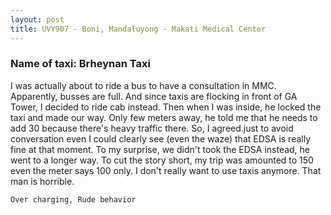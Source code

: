 ```yaml
---
layout: post
title: UVY907 - Boni, Mandaluyong - Makati Medical Center
---
```


### Name of taxi: Brheynan Taxi

I was actually about to ride a bus to have a consultation in MMC. Apparently, busses are full. And since taxis are flocking in front of  GA Tower, I decided to ride cab instead. Then when I was inside, he locked the taxi and made our way. Only few meters away, he told me that he needs to add 30 because there's heavy traffic there. So, I agreed.just to avoid conversation even I could clearly see (even the waze) that EDSA is really fine at that moment. To my surprise, we didn't took the EDSA instead, he went to a longer way. To cut the story short, my trip was amounted to 150 even the meter says 100 only. I don't really want to use taxis anymore. That man is horrible.

```Over charging, Rude behavior```
